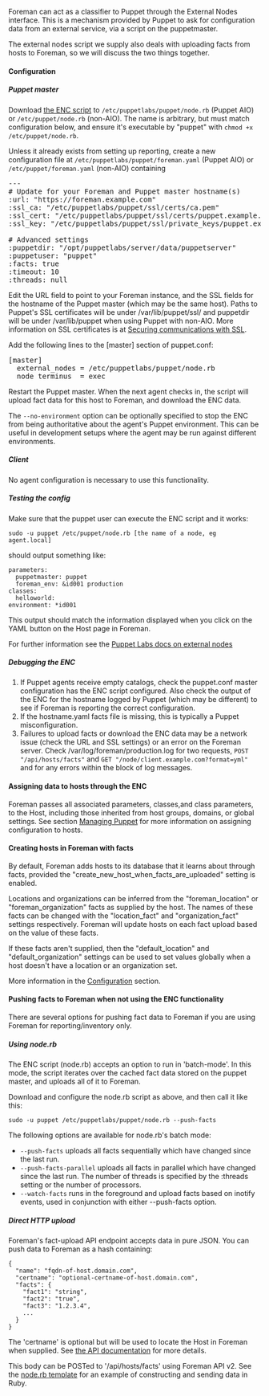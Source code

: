 
Foreman can act as a classifier to Puppet through the External Nodes interface. This is a mechanism provided by Puppet to ask for configuration data from an external service, via a script on the puppetmaster.

The external nodes script we supply also deals with uploading facts from hosts to Foreman, so we will discuss the two things together.

#### Configuration

##### Puppet master

Download [the ENC script](https://raw.githubusercontent.com/theforeman/puppet-foreman/master/files/external_node_v2.rb) to `/etc/puppetlabs/puppet/node.rb` (Puppet AIO) or `/etc/puppet/node.rb` (non-AIO). The name is arbitrary, but must match configuration below, and ensure it's executable by "puppet" with `chmod +x /etc/puppet/node.rb`.

Unless it already exists from setting up reporting, create a new configuration file at `/etc/puppetlabs/puppet/foreman.yaml` (Puppet AIO) or `/etc/puppet/foreman.yaml` (non-AIO) containing

<pre>
---
# Update for your Foreman and Puppet master hostname(s)
:url: "https://foreman.example.com"
:ssl_ca: "/etc/puppetlabs/puppet/ssl/certs/ca.pem"
:ssl_cert: "/etc/puppetlabs/puppet/ssl/certs/puppet.example.com.pem"
:ssl_key: "/etc/puppetlabs/puppet/ssl/private_keys/puppet.example.com.pem"

# Advanced settings
:puppetdir: "/opt/puppetlabs/server/data/puppetserver"
:puppetuser: "puppet"
:facts: true
:timeout: 10
:threads: null
</pre>

Edit the URL field to point to your Foreman instance, and the SSL fields for the hostname of the Puppet master (which may be the same host). Paths to Puppet's SSL certificates will be under /var/lib/puppet/ssl/ and puppetdir will be under /var/lib/puppet when using Puppet with non-AIO. More information on SSL certificates is at [Securing communications with SSL](/manuals/{{page.version}}/index.html#5.4SecuringCommunicationswithSSL).

Add the following lines to the [master] section of puppet.conf:

<pre>
[master]
  external_nodes = /etc/puppetlabs/puppet/node.rb
  node_terminus  = exec
</pre>

Restart the Puppet master. When the next agent checks in, the script will upload
fact data for this host to Foreman, and download the ENC data.

The `--no-environment` option can be optionally specified to stop the ENC from
being authoritative about the agent's Puppet environment.  This can be useful
in development setups where the agent may be run against different
environments.

##### Client

No agent configuration is necessary to use this functionality.

##### Testing the config

Make sure that the puppet user can execute the ENC script and it works:

    sudo -u puppet /etc/puppet/node.rb [the name of a node, eg agent.local]

should output something like:

    parameters:
      puppetmaster: puppet
      foreman_env: &id001 production
    classes:
      helloworld:
    environment: *id001

This output should match the information displayed when you click on the YAML button
on the Host page in Foreman.

For further information see the [Puppet Labs docs on external nodes](https://puppet.com/docs/puppet/latest/nodes_external.html)

##### Debugging the ENC

1. If Puppet agents receive empty catalogs, check the puppet.conf master configuration has the ENC script configured.  Also check the output of the ENC for the hostname logged by Puppet (which may be different) to see if Foreman is reporting the correct configuration.
1. If the hostname.yaml facts file is missing, this is typically a Puppet misconfiguration.
1. Failures to upload facts or download the ENC data may be a network issue (check the URL and SSL settings) or an error on the Foreman server.  Check /var/log/foreman/production.log for two requests, `POST "/api/hosts/facts"` and `GET "/node/client.example.com?format=yml"` and for any errors within the block of log messages.

#### Assigning data to hosts through the ENC

Foreman passes all associated parameters, classes,and class parameters, to the Host,
including those inherited from host groups, domains, or global settings. See section
<a href="manuals/{{page.version}}/index.html#4.2ManagingPuppet">Managing Puppet</a> for
more information on assigning configuration to hosts.

#### Creating hosts in Foreman with facts

By default, Foreman adds hosts to its database that it learns about through facts,
provided the "create_new_host_when_facts_are_uploaded" setting is enabled.

Locations and organizations can be inferred from the "foreman_location" or
"foreman_organization" facts as supplied by the host.  The
names of these facts can be changed with the "location_fact" and
"organization_fact" settings respectively.  Foreman will update hosts on each
fact upload based on the value of these facts.

If these facts aren't supplied, then the "default_location" and
"default_organization" settings can be used to set values globally when a
host doesn't have a location or an organization set.

More information in the [Configuration](/manuals/{{page.version}}/index.html#3.5.2ConfigurationOptions)
section.

#### Pushing facts to Foreman when not using the ENC functionality

There are several options for pushing fact data to Foreman if you are using Foreman
for reporting/inventory only.

##### Using node.rb

The ENC script (node.rb) accepts an option to run in 'batch-mode'. In this mode,
the script iterates over the cached fact data stored on the puppet master, and uploads
all of it to Foreman.

Download and configure the node.rb script as above, and then call it like this:

    sudo -u puppet /etc/puppetlabs/puppet/node.rb --push-facts

The following options are available for node.rb's batch mode:

* `--push-facts` uploads all facts sequentially which have changed since the
  last run.
* `--push-facts-parallel` uploads all facts in parallel which have changed since
  the last run.  The number of threads is specified by the :threads setting or
  the number of processors.
* `--watch-facts` runs in the foreground and upload facts based on inotify
  events, used in conjunction with either --push-facts option.

##### Direct HTTP upload

Foreman's fact-upload API endpoint accepts data in pure JSON. You can push data
to Foreman as a hash containing:

    {
      "name": "fqdn-of-host.domain.com",
      "certname": "optional-certname-of-host.domain.com",
      "facts": {
        "fact1": "string",
        "fact2": "true",
        "fact3": "1.2.3.4",
        ...
      }
    }

The 'certname' is optional but will be used to locate the Host in Foreman when
supplied. See [the API documentation](/api/{{page.version}}/apidoc/v2/hosts/facts.html) for more details.

This body can be POSTed to '/api/hosts/facts' using Foreman API v2. See the
[node.rb template](https://github.com/theforeman/puppet-foreman/blob/master/files/external_node_v2.rb) for an example of constructing and sending data in Ruby.
